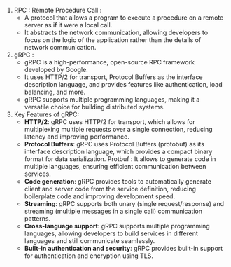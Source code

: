 1. RPC : Remote Procedure Call : 
   - A protocol that allows a program to execute a procedure on a remote server as if it were a local call.
   - It abstracts the network communication, allowing developers to focus on the logic of the application rather than the details of network communication.
2. gRPC :
   - gRPC is a high-performance, open-source RPC framework developed by Google.
   - It uses HTTP/2 for transport, Protocol Buffers as the interface description language, and provides features like authentication, load balancing, and more.
   - gRPC supports multiple programming languages, making it a versatile choice for building distributed systems.
3. Key Features of gRPC:
   - **HTTP/2**: gRPC uses HTTP/2 for transport, which allows for multiplexing multiple requests over a single connection, reducing latency and improving performance.
   - **Protocol Buffers**: gRPC uses Protocol Buffers (protobuf) as its interface description language, which provides a compact binary format for data serialization. Protbuf : It allows to generate code in multiple languages, ensuring efficient communication between services.
    - **Code generation**: gRPC provides tools to automatically generate client and server code from the service definition, reducing boilerplate code and improving development speed.
   - **Streaming**: gRPC supports both unary (single request/response) and streaming (multiple messages in a single call) communication patterns.
   - **Cross-language support**: gRPC supports multiple programming languages, allowing developers to build services in different languages and still communicate seamlessly.
   - **Built-in authentication and security**: gRPC provides built-in support for authentication and encryption using TLS.